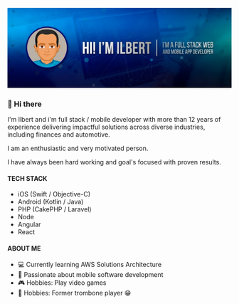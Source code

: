 ![banner](banner.jpeg)

### 👋 Hi there

I'm Ilbert and i'm full stack / mobile developer with more than 12 years of experience delivering impactful solutions across diverse industries, including finances and automotive.

I am an enthusiastic and very motivated person.

I have always been hard working and goal's focused with proven results.


#### TECH STACK

* iOS (Swift / Objective-C)
* Android (Kotlin / Java)
* PHP (CakePHP / Laravel)
* Node
* Angular
* React


#### ABOUT ME

* 💻 Currently learning AWS Solutions Architecture
* 📱 Passionate about mobile software development
* 🎮 Hobbies: Play video games
* 🎺 Hobbies: Former trombone player 😁
